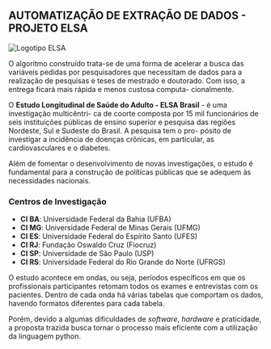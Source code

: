 ## AUTOMATIZAÇÃO DE EXTRAÇÃO DE DADOS - PROJETO ELSA

![Logotipo ELSA](https://www.google.com/imgres?q=projeto%20elsa&imgurl=https%3A%2F%2Flookaside.fbsbx.com%2Flookaside%2Fcrawler%2Fmedia%2F%3Fmedia_id%3D100066820567904&imgrefurl=https%3A%2F%2Fwww.facebook.com%2Felsabrasil%2F&docid=2RwVz03hk_UTxM&tbnid=Yc2uS44D3iSeoM&vet=12ahUKEwjlx4iAzaqLAxVDDLkGHaglGz4QM3oECGgQAA..i&w=1376&h=1376&hcb=2&ved=2ahUKEwjlx4iAzaqLAxVDDLkGHaglGz4QM3oECGgQAA)

O algoritmo construído trata-se de uma forma de acelerar a busca das variáveis pedidas
por pesquisadores que necessitam de dados para a realização de pesquisas e teses de 
mestrado e doutorado. Com isso, a entrega ficará mais rápida e menos custosa computa-
cionalmente.

O **Estudo Longitudinal de Saúde do Adulto - ELSA Brasil** - é uma investigação multicêntri-
ca de coorte composta por 15 mil funcionários de seis instituições públicas de ensino
superior e pesquisa das regiões Nordeste, Sul e Sudeste do Brasil. A pesquisa tem o pro-
pósito de investigar a incidência de doenças crônicas, em particular, as cardiovasculares
e o diabetes.

Além de fomentar o desenvolvimento de novas investigações, o estudo é fundamental para a
construção de políticas públicas que se adequem às necessidades nacionais.

### Centros de Investigação

* **CI BA**: Universidade Federal da Bahia (UFBA)
* **CI MG**: Universidade Federal de Minas Gerais (UFMG)
* **CI ES**: Universidade Federal do Espírito Santo (UFES)
* **CI RJ**: Fundação Oswaldo Cruz (Fiocruz)
* **CI SP**: Universidade de São Paulo (USP)
* **CI RS**: Universidade Federal do Rio Grande do Norte (UFRGS)

O estudo acontece em ondas, ou seja, períodos específicos em que os profissionais participantes
retomam todos os exames e entrevistas com os pacientes. Dentro de cada onda há várias tabelas que
comportam os dados, havendo formatos diferentes para cada tabela.

Porém, devido a algumas dificuldades de *software*, *hardware* e praticidade, a proposta trazida busca
tornar o processo mais eficiente com a utilização da linguagem python.
